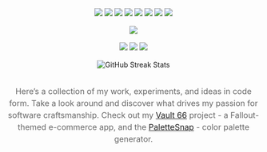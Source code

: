 <div align="center">
  <img src="https://img.shields.io/badge/Next.js-7C3AED?logo=nextdotjs&logoColor=white" />
  <img src="https://img.shields.io/badge/React-7C3AED?logo=react&logoColor=white" />
  <img src="https://img.shields.io/badge/TailwindCSS-7C3AED?logo=tailwindcss&logoColor=white" />
  <img src="https://img.shields.io/badge/TypeScript-7C3AED?logo=typescript&logoColor=white" />
  <img src="https://img.shields.io/badge/PostgreSQL-7C3AED?logo=postgresql&logoColor=white" />
  <img src="https://img.shields.io/badge/Prisma-7C3AED?logo=prisma&logoColor=white" />
  <img src="https://img.shields.io/badge/Supabase-7C3AED?logo=supabase&logoColor=white" />
  <img src="https://img.shields.io/badge/Stripe-7C3AED?logo=stripe&logoColor=white" />
</div>

<br />

<div align="center">
  <img src="https://github-readme-stats.vercel.app/api/top-langs/?username=mdombrov-33&layout=compact&theme=radical" />
</div>

<br />

<div align="center">
  <img src="https://img.shields.io/github/commit-activity/m/mdombrov-33/vault-66-store?label=Commits%20(last%2030d)&color=7C3AED" />
  <img src="https://img.shields.io/github/last-commit/mdombrov-33/vault-66-store?label=Last%20commit&color=8B5CF6" />
  <img src="https://img.shields.io/github/followers/mdombrov-33?label=Followers&style=flat-square&color=9D7CBF" />
</div>

<br />

<div align="center">
  <img src="https://github-readme-streak-stats.herokuapp.com/?user=mdombrov-33&theme=radical" alt="GitHub Streak Stats" />
</div>

<br />

<p align="center" style="max-width: 600px; color: #666666; font-size: 16px; line-height: 1.5;">
  Here’s a collection of my work, experiments, and ideas in code form.  
  Take a look around and discover what drives my passion for software craftsmanship.  
  Check out my <a href="https://github.com/mdombrov-33/vault-66-store" target="_blank">Vault 66</a> project - a Fallout-themed e-commerce app, and the <a href="https://palette-snap-rho.vercel.app/" target="_blank">PaletteSnap</a> - color palette generator.
</p>
